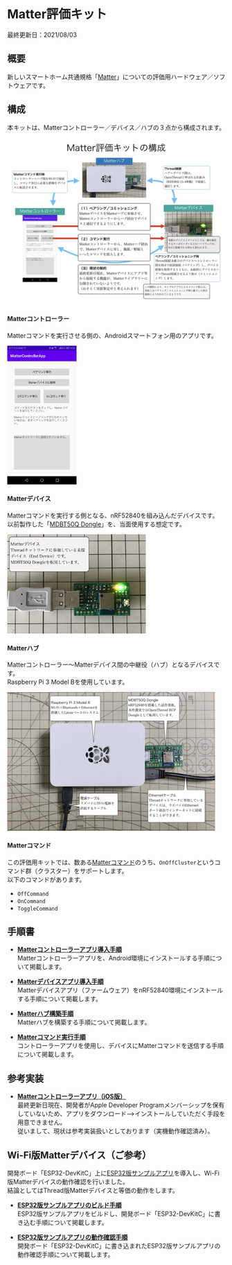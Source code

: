 # Matter評価キット

最終更新日：2021/08/03

## 概要
新しいスマートホーム共通規格「[Matter](https://buildwithmatter.com)」についての評価用ハードウェア／ソフトウェアです。

## 構成

本キットは、Matterコントローラー／デバイス／ハブの３点から構成されます。

<img src="assets01/0000.jpg" width="700">

#### Matterコントローラー
Matterコマンドを実行させる側の、Androidスマートフォン用のアプリです。

<img src="assets01/0001.jpg" width="160">

#### Matterデバイス
Matterコマンドを実行する側となる、nRF52840を組み込んだデバイスです。<br>
以前製作した「[MDBT50Q Dongle](../FIDO2Device/MDBT50Q_Dongle/README.md)」を、当面使用する想定です。

<img src="assets01/0002.jpg" width="320">

#### Matterハブ
Matterコントローラー〜Matterデバイス間の中継役（ハブ）となるデバイスです。<br>
Raspberry Pi 3 Model Bを使用しています。

<img src="assets01/0003.jpg" width="480">

#### Matterコマンド
この評価用キットでは、数ある[Matterコマンド](https://github.com/project-chip/connectedhomeip/blob/master/src/controller/data_model/gen/CHIPClusters.h)のうち、`OnOffCluster`というコマンド群（クラスター）をサポートします。<br>
以下のコマンドがあります。
- `OffCommand`
- `OnCommand`
- `ToggleCommand`

## 手順書

- <b>[Matterコントローラーアプリ導入手順](../MatterPoCKit/INSTALLPRG.md)</b><br>
Matterコントローラーアプリを、Android環境にインストールする手順について掲載します。

- <b>[Matterデバイスアプリ導入手順](../MatterPoCKit/INSTALLFW.md)</b><br>
Matterデバイスアプリ（ファームウェア）をnRF52840環境にインストールする手順について掲載します。

- <b>[Matterハブ構築手順](../MatterPoCKit/SETUPHUB.md)</b><br>
Matterハブを構築する手順について掲載します。

- <b>[Matterコマンド実行手順](../MatterPoCKit/DOCOMMAND.md)</b><br>
コントローラーアプリを使用し、デバイスにMatterコマンドを送信する手順について掲載します。

## 参考実装

- <b>[Matterコントローラーアプリ（iOS版）](../MatterPoCKit/iOS/README.md)</b><br>
最終更新日現在、開発者がApple Developer Programメンバーシップを保有していないため、アプリをダウンロード-->インストールしていただく手段を用意できません。<br>
従いまして、現状は参考実装扱いとしております（実機動作確認済み）。

## Wi-Fi版Matterデバイス（ご参考）

開発ボード「ESP32-DevKitC」上に[ESP32版サンプルアプリ](https://github.com/project-chip/connectedhomeip/tree/master/examples/lock-app/esp32)を導入し、Wi-Fi版Matterデバイスの動作確認を行いました。<br>
結論としてはThread版Matterデバイスと等価の動作をします。

- <b>[ESP32版サンプルアプリのビルド手順](../MatterPoCKit/ESP32SAMPLE.md)</b><br>
ESP32版サンプルアプリをビルドし、開発ボード「ESP32-DevKitC」に書き込む手順について掲載します。

- <b>[ESP32版サンプルアプリの動作確認手順](../MatterPoCKit/ESP32SAMPLECMD.md)</b><br>
開発ボード「ESP32-DevKitC」に書き込まれたESP32版サンプルアプリの動作確認手順について掲載します。
